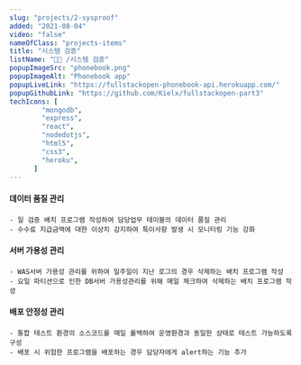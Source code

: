 ```yaml
---
slug: "projects/2-sysproof"
added: "2021-08-04"
video: "false"
nameOfClass: "projects-items"
title: "시스템 검증"
listName: "👩‍💻 /시스템 검증"
popupImageSrc: "phonebook.png"
popupImageAlt: "Phonebook app"
popupLiveLink: "https://fullstackopen-phonebook-api.herokuapp.com/"
popupGithubLink: "https://github.com/Kielx/fullstackopen-part3"
techIcons: [
        "mongodb",
        "express",
        "react",
        "nodedotjs",
        "html5",
        "css3",
        "heroku",
      ]
---
```


#### 데이터 품질 관리
    - 일 검증 배치 프로그램 작성하여 담당업무 테이블의 데이터 품질 관리
    - 수수료 지급금액에 대한 이상치 감지하여 특이사항 발생 시 모니터링 기능 강화      

#### 서버 가용성 관리 
    - WAS서버 가용성 관리를 위하여 일주일이 지난 로그의 경우 삭제하는 배치 프로그램 작성 
    - 요일 파티션으로 인한 DB서버 가용성관리를 위해 매일 체크하여 삭제하는 배치 프로그램 작성 
 
#### 배포 안정성 관리 
    - 통합 테스트 환경의 소스코드를 매일 롤백하여 운영환경과 동일한 상태로 테스트 가능하도록 구성
    - 배포 시 위험한 프로그램을 배포하는 경우 담당자에게 alert하는 기능 추가 